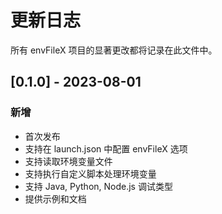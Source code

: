 # 更新日志

所有 envFileX 项目的显著更改都将记录在此文件中。

## [0.1.0] - 2023-08-01

### 新增

- 首次发布
- 支持在 launch.json 中配置 envFileX 选项
- 支持读取环境变量文件
- 支持执行自定义脚本处理环境变量
- 支持 Java, Python, Node.js 调试类型
- 提供示例和文档
